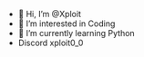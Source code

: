 - 👋 Hi, I’m @Xploit
- 👀 I’m interested in Coding
- 🌱 I’m currently learning Python
- Discord xploit0_0

<!---
Masterx0202/Masterx0202 is a ✨ special ✨ repository because its `README.md` (this file) appears on your GitHub profile.
You can click the Preview link to take a look at your changes.
--->
